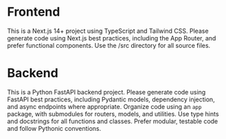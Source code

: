 <!-- Use this file to provide workspace-specific custom instructions to Copilot. For more details, visit https://code.visualstudio.com/docs/copilot/copilot-customization#_use-a-githubcopilotinstructionsmd-file -->

# Frontend
This is a Next.js 14+ project using TypeScript and Tailwind CSS. Please generate code using Next.js best practices, including the App Router, and prefer functional components. Use the /src directory for all source files.

# Backend
This is a Python FastAPI backend project. Please generate code using FastAPI best practices, including Pydantic models, dependency injection, and async endpoints where appropriate. Organize code using an `app` package, with submodules for routers, models, and utilities. Use type hints and docstrings for all functions and classes. Prefer modular, testable code and follow Pythonic conventions.
